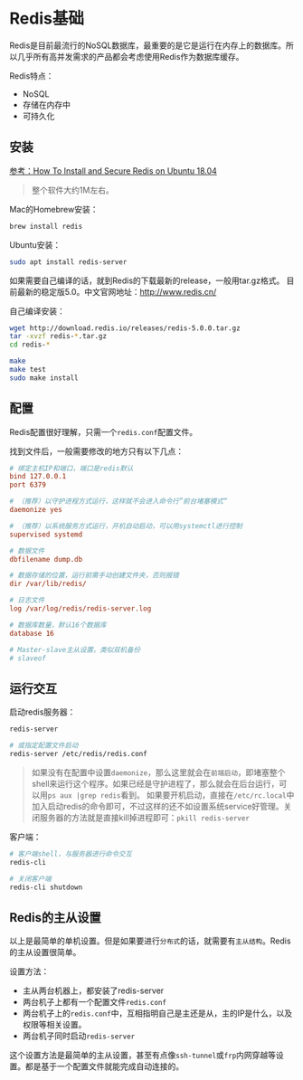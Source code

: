 # Redis基础

Redis是目前最流行的NoSQL数据库，最重要的是它是运行在内存上的数据库。所以几乎所有高并发需求的产品都会考虑使用Redis作为数据库缓存。

Redis特点：
- NoSQL
- 存储在内存中
- 可持久化

## 安装

[参考：How To Install and Secure Redis on Ubuntu 18.04](https://www.digitalocean.com/community/tutorials/how-to-install-and-secure-redis-on-ubuntu-18-04)

> 整个软件大约1M左右。

Mac的Homebrew安装：
```sh
brew install redis
```

Ubuntu安装：
```sh
sudo apt install redis-server
```


如果需要自己编译的话，就到Redis的下载最新的release，一般用tar.gz格式。
目前最新的稳定版5.0。中文官网地址：http://www.redis.cn/

自己编译安装：
```sh
wget http://download.redis.io/releases/redis-5.0.0.tar.gz
tar -xvzf redis-*.tar.gz
cd redis-*

make
make test
sudo make install
```

## 配置

Redis配置很好理解，只需一个`redis.conf`配置文件。

找到文件后，一般需要修改的地方只有以下几点：
```ini
# 绑定主机IP和端口，端口是redis默认
bind 127.0.0.1
port 6379

# （推荐）以守护进程方式运行，这样就不会进入命令行”前台堵塞模式“
daemonize yes

# （推荐）以系统服务方式运行，开机自动启动，可以用systemctl进行控制
supervised systemd

# 数据文件
dbfilename dump.db

# 数据存储的位置，运行前需手动创建文件夹，否则报错
dir /var/lib/redis/

# 日志文件
log /var/log/redis/redis-server.log

# 数据库数量，默认16个数据库
database 16

# Master-slave主从设置，类似双机备份
# slaveof
```

## 运行交互

启动redis服务器：
```sh
redis-server

# 或指定配置文件启动
redis-server /etc/redis/redis.conf
```

> 如果没有在配置中设置`daemonize`，那么这里就会在`前端启动`，即堵塞整个shell来运行这个程序。如果已经是守护进程了，那么就会在后台运行，可以用`ps aux |grep redis`看到。
如果要开机启动，直接在`/etc/rc.local`中加入启动redis的命令即可，不过这样的还不如设置系统service好管理。关闭服务器的方法就是直接kill掉进程即可：`pkill redis-server`

客户端：
```sh
# 客户端shell，与服务器进行命令交互
redis-cli 

# 关闭客户端
redis-cli shutdown
```


## Redis的主从设置

以上是最简单的单机设置。但是如果要进行`分布式`的话，就需要有`主从结构`。Redis的主从设置很简单。

设置方法：
- 主从两台机器上，都安装了redis-server
- 两台机子上都有一个配置文件`redis.conf`
- 两台机子上的`redis.conf`中，互相指明自己是主还是从，主的IP是什么，以及权限等相关设置。
- 两台机子同时启动`redis-server`

这个设置方法是最简单的主从设置，甚至有点像`ssh-tunnel`或`frp`内网穿越等设置。都是基于一个配置文件就能完成自动连接的。

